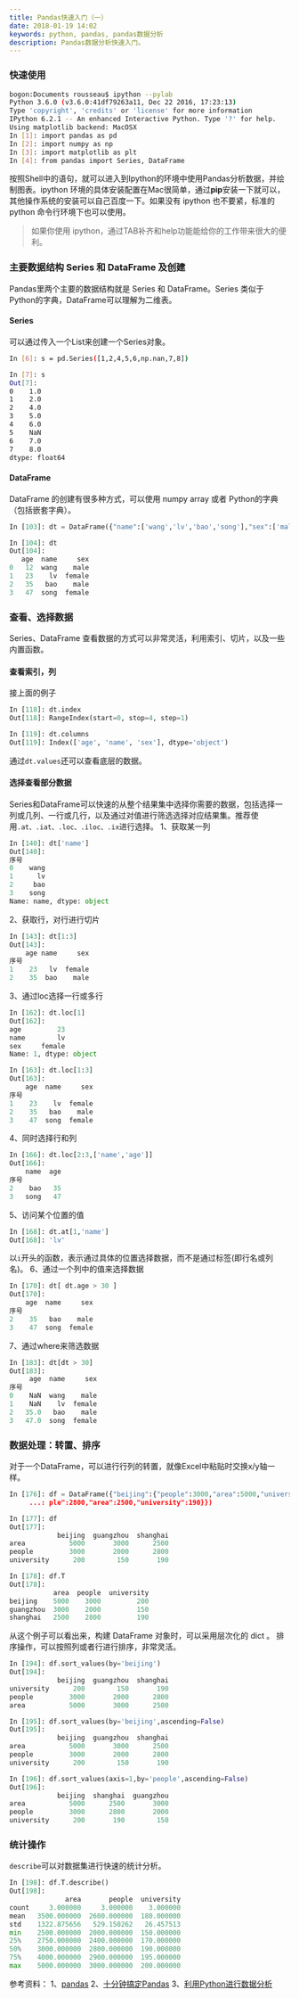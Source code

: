 ```yaml
---
title: Pandas快速入门（一）
date: 2018-01-19 14:02
keywords: python, pandas, pandas数据分析
description: Pandas数据分析快速入门。
---
```



### 快速使用
```bash
bogon:Documents rousseau$ ipython --pylab
Python 3.6.0 (v3.6.0:41df79263a11, Dec 22 2016, 17:23:13) 
Type 'copyright', 'credits' or 'license' for more information
IPython 6.2.1 -- An enhanced Interactive Python. Type '?' for help.
Using matplotlib backend: MacOSX
In [1]: import pandas as pd
In [2]: import numpy as np
In [3]: import matplotlib as plt
In [4]: from pandas import Series, DataFrame
```
按照Shell中的语句，就可以进入到Ipython的环境中使用Pandas分析数据，并绘制图表。ipython 环境的具体安装配置在Mac很简单，通过**pip**安装一下就可以，其他操作系统的安装可以自己百度一下。如果没有 ipython 也不要紧，标准的 python 命令行环境下也可以使用。
> 如果你使用 ipython，通过TAB补齐和help功能能给你的工作带来很大的便利。


### 主要数据结构 Series 和 DataFrame 及创建
Pandas里两个主要的数据结构就是 Series 和 DataFrame。Series 类似于Python的字典，DataFrame可以理解为二维表。

#### Series
可以通过传入一个List来创建一个Series对象。
```bash
In [6]: s = pd.Series([1,2,4,5,6,np.nan,7,8])

In [7]: s
Out[7]: 
0    1.0
1    2.0
2    4.0
3    5.0
4    6.0
5    NaN
6    7.0
7    8.0
dtype: float64
```

#### DataFrame
DataFrame 的创建有很多种方式，可以使用 numpy array 或者 Python的字典（包括嵌套字典）。
```python
In [103]: dt = DataFrame({"name":['wang','lv','bao','song'],"sex":['male','female','male','female'],"age":[12,23,35,47]})

In [104]: dt
Out[104]: 
   age  name     sex
0   12  wang    male
1   23    lv  female
2   35   bao    male
3   47  song  female
```

### 查看、选择数据
Series、DataFrame 查看数据的方式可以非常灵活，利用索引、切片，以及一些内置函数。

#### 查看索引，列
接上面的例子
```python
In [118]: dt.index
Out[118]: RangeIndex(start=0, stop=4, step=1)

In [119]: dt.columns
Out[119]: Index(['age', 'name', 'sex'], dtype='object')
```
通过```dt.values```还可以查看底层的数据。

#### 选择查看部分数据
Series和DataFrame可以快速的从整个结果集中选择你需要的数据，包括选择一列或几列、一行或几行，以及通过对值进行筛选选择对应结果集。推荐使用```.at、.iat、.loc、.iloc、.ix```进行选择。
1、获取某一列
```python
In [140]: dt['name']
Out[140]: 
序号
0    wang
1      lv
2     bao
3    song
Name: name, dtype: object
```
2、获取行，对行进行切片
```python
In [143]: dt[1:3]
Out[143]: 
    age name     sex
序号                  
1    23   lv  female
2    35  bao    male
```
3、通过loc选择一行或多行
```python
In [162]: dt.loc[1]
Out[162]: 
age         23
name        lv
sex     female
Name: 1, dtype: object

In [163]: dt.loc[1:3]
Out[163]: 
    age  name     sex
序号                   
1    23    lv  female
2    35   bao    male
3    47  song  female
```
4、同时选择行和列
```python
In [166]: dt.loc[2:3,['name','age']]
Out[166]: 
    name  age
序号           
2    bao   35
3   song   47
```
5、访问某个位置的值
```python
In [168]: dt.at[1,'name']
Out[168]: 'lv'
```
以```i```开头的函数，表示通过具体的位置选择数据，而不是通过标签(即行名或列名)。
6、通过一个列中的值来选择数据
```python
In [170]: dt[ dt.age > 30 ]
Out[170]: 
    age  name     sex
序号                   
2    35   bao    male
3    47  song  female
```
7、通过where来筛选数据
```python
In [183]: dt[dt > 30]
Out[183]: 
     age  name     sex
序号                    
0    NaN  wang    male
1    NaN    lv  female
2   35.0   bao    male
3   47.0  song  female
```

### 数据处理：转置、排序
对于一个DataFrame，可以进行行列的转置，就像Excel中粘贴时交换x/y轴一样。
```python
In [176]: df = DataFrame({"beijing":{"people":3000,"area":5000,"university":200},"guangzhou":{"people":2000,"area":3000,"university":150},"shanghai":{"peo
     ...: ple":2800,"area":2500,"university":190}})

In [177]: df
Out[177]: 
            beijing  guangzhou  shanghai
area           5000       3000      2500
people         3000       2000      2800
university      200        150       190

In [178]: df.T
Out[178]: 
           area  people  university
beijing    5000    3000         200
guangzhou  3000    2000         150
shanghai   2500    2800         190
```
从这个例子可以看出来，构建 DataFrame 对象时，可以采用层次化的 dict 。
排序操作，可以按照列或者行进行排序，非常灵活。
```python
In [194]: df.sort_values(by='beijing')
Out[194]: 
            beijing  guangzhou  shanghai
university      200        150       190
people         3000       2000      2800
area           5000       3000      2500

In [195]: df.sort_values(by='beijing',ascending=False)
Out[195]: 
            beijing  guangzhou  shanghai
area           5000       3000      2500
people         3000       2000      2800
university      200        150       190

In [196]: df.sort_values(axis=1,by='people',ascending=False)
Out[196]: 
            beijing  shanghai  guangzhou
area           5000      2500       3000
people         3000      2800       2000
university      200       190        150
```

### 统计操作
```describe```可以对数据集进行快速的统计分析。
```python
In [198]: df.T.describe()
Out[198]: 
              area       people  university
count     3.000000     3.000000    3.000000
mean   3500.000000  2600.000000  180.000000
std    1322.875656   529.150262   26.457513
min    2500.000000  2000.000000  150.000000
25%    2750.000000  2400.000000  170.000000
50%    3000.000000  2800.000000  190.000000
75%    4000.000000  2900.000000  195.000000
max    5000.000000  3000.000000  200.000000
```
参考资料：
1、[pandas](http://pandas.pydata.org)
2、[十分钟搞定Pandas](https://www.cnblogs.com/chaosimple/p/4153083.html)
3、[利用Python进行数据分析](利用Python进行数据分析)











